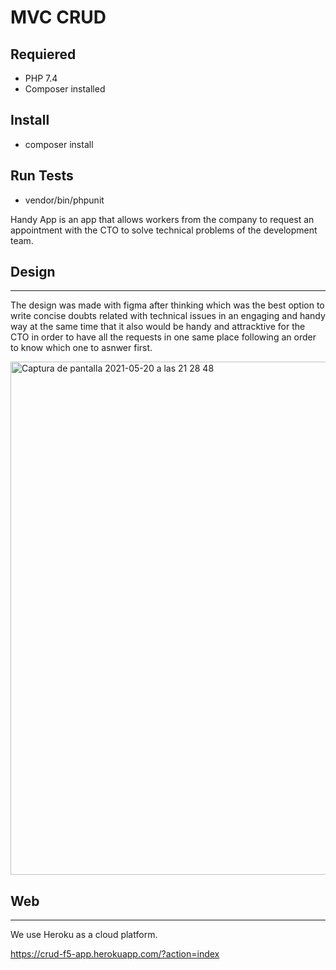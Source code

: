 # MVC CRUD

## Requiered

- PHP 7.4
- Composer installed

## Install

- composer install

## Run Tests

- vendor/bin/phpunit

Handy App is an app that allows workers from the company to request an appointment with the CTO to solve technical problems of the development team. 

## Design
***
The design was made with figma after thinking which was the best option to write concise doubts related with technical issues in an engaging and handy way at the same time that it also would be handy and attracktive for the CTO in order to have all the requests in one same place following an order to know which one to asnwer first. 

<img width="821" alt="Captura de pantalla 2021-05-20 a las 21 28 48" src="https://user-images.githubusercontent.com/82206421/119037791-b52eea00-b9b2-11eb-8b19-3be1ab4c3fe1.png">

## Web
***
We use Heroku as a cloud platform.

https://crud-f5-app.herokuapp.com/?action=index
